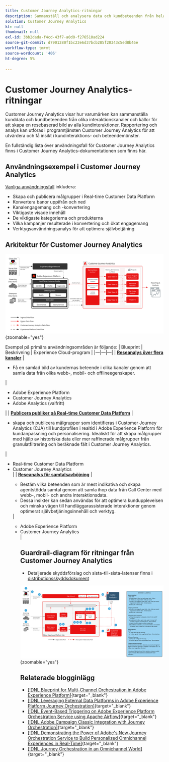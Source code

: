 ```yaml
---
title: Customer Journey Analytics-ritningar
description: Sammanställ och analysera data och kundbeteenden från hela kundresan
solution: Customer Journey Analytics
kt: null
thumbnail: null
exl-id: 3bb2dada-f4cd-43f7-a0d0-f276510ad224
source-git-commit: d7901280f1bc23e6d37bcb285f20343c5ed8b46e
workflow-type: tm+mt
source-wordcount: '406'
ht-degree: 5%

---
```


# Customer Journey Analytics-ritningar

Customer Journey Analytics visar hur varumärken kan sammanställa kunddata och kundbeteenden från olika interaktionskanaler och källor för att skapa en resebaserad bild av alla kundinteraktioner. Rapportering och analys kan utföras i programtjänsten Customer Journey Analytics för att utvärdera och få insikt i kundinteraktions- och beteendemönster.

En fullständig lista över användningsfall för Customer Journey Analytics finns i Customer Journey Analytics-dokumentationen som finns här.

## Användningsexempel i Customer Journey Analytics

[Vanliga användningsfall](https://experienceleague.adobe.com/docs/analytics-platform/using/cja-usecases/cja-usecases.html?lang=en) inkludera:

* Skapa och publicera målgrupper i Real-time Customer Data Platform
* Konvertera banor uppifrån och ned
* Kanalengagemang och -konvertering
* Viktigaste visade innehåll
* De viktigaste kategorierna och produkterna
* Vilka kampanjer resulterade i konvertering och ökat engagemang
* Verktygsanvändningsanalys för att optimera självbetjäning

## Arkitektur för Customer Journey Analytics

![Arkitektur](assets/CJA.svg){zoomable=&quot;yes&quot;}

Exempel på primära användningsområden är följande:
| Blueprint | Beskrivning | Experience Cloud-program | |—|—|—| | **[Reseanalys över flera kanaler](https://experienceleague.adobe.com/docs/analytics-platform/using/cja-usecases/cross-channel.html)**  | <ul><li>Få en samlad bild av kundernas beteende i olika kanaler genom att samla data från olika webb-, mobil- och offlineegenskaper.</li></ul> | <ul><li>Adobe Experience Platform</li><li>Customer Journey Analytics</li><li>Adobe Analytics (valfritt)</li></ul>| | **[Publicera publiker på Real-time Customer Data Platform](https://experienceleague.adobe.com/docs/analytics-platform/using/cja-components/audiences/publish.html)** | <ul><li>skapa och publicera målgrupper som identifieras i Customer Journey Analytics (CJA) till kundprofilen i realtid i Adobe Experience Platform för kundanpassning och personalisering. Idealiskt för att skapa målgrupper med hjälp av historiska data eller mer raffinerade målgrupper från granulatfiltrering och beräknade fält i Customer Journey Analytics.</li></ul> | <ul><li>Real-time Customer Data Platform</li><li>Customer Journey Analytics</li> | | **[Reseanalys för samtalsavböjning](https://experienceleague.adobe.com/docs/analytics-platform/using/cja-usecases/call-center.html)** | <ul><li>Bestäm vilka beteenden som är mest indikativa och skapa agentstödda samtal genom att samla ihop data från Call Center med webb-, mobil- och andra interaktionsdata.</li><li>Dessa insikter kan sedan användas för att optimera kundupplevelsen och minska vägen till handläggarassisterade interaktioner genom optimerat självbetjäningsinnehåll och verktyg.  </li></ul> | <ul><li>Adobe Experience Platform</li><li>Customer Journey Analytics</li> |

## Guardrail-diagram för ritningar från Customer Journey Analytics

* Detaljerade skyddsförslag och sista-till-sista-latenser finns i [distributionsskyddsdokument](../experience-platform/deployment/guardrails.md)

![Guardradit-diagram](../experience-platform/deployment/assets/CJA_guardrails.svg){zoomable=&quot;yes&quot;}

## Relaterade blogginlägg

* [[!DNL Blueprint for Multi-Channel Orchestration in Adobe Experience Platform]](https://medium.com/adobetech/blueprint-for-multi-channel-orchestration-in-adobe-experience-platform-c68317e94184){target="_blank"}
* [[!DNL Leveraging External Data Platforms in Adobe Experience Platform Journey Orchestration]](https://medium.com/adobetech/leveraging-external-data-platforms-in-adobe-experience-platform-journey-orchestration-54fc6134fe17){target="_blank"}
* [[!DNL Event-Based Triggering on Adobe Experience Platform Orchestration Service using Apache Airflow]](https://medium.com/adobetech/event-based-triggering-on-adobe-experience-platform-orchestration-service-using-apache-airflow-8607b28251f1){target="_blank"}
* [[!DNL Adobe Campaign Classic Integration with Journey Orchestration]](https://medium.com/adobetech/adobe-campaign-classic-integration-with-journey-orchestration-ae577653281){target="_blank"}
* [[!DNL Demonstrating the Power of Adobe's New Journey Orchestration Service to Build Personalized Omnichannel Experiences in Real-Time]](https://medium.com/adobetech/demonstrating-the-power-of-adobes-new-journey-orchestration-service-to-build-personalized-aa60d88cd34){target="_blank"}
* [[!DNL Journey Orchestration in an Omnichannel World]](https://medium.com/adobetech/journey-orchestration-in-an-omnichannel-world-3a2d32d556d9){target="_blank"}
